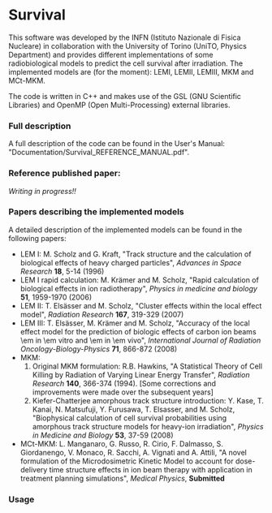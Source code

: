 Survival
========

This software was developed by the INFN (Istituto Nazionale di Fisica Nucleare) in collaboration with the University of Torino (UniTO, Physics Department) and provides different implementations of some radiobiological models to predict the cell survival after irradiation. The implemented models are (for the moment): LEMI, LEMII, LEMIII, MKM and MCt-MKM.

The code is written in C++ and makes use of the GSL (GNU Scientific Libraries) and OpenMP (Open Multi-Processing) external libraries.

### Full description
A full description of the code can be found in the User's Manual: "Documentation/Survival_REFERENCE_MANUAL.pdf".

### Reference published paper:
*Writing in progress!!*

### Papers describing the implemented models
A detailed description of the implemented models can be found in the following papers:
 - LEM I: M. Scholz and G. Kraft, "Track structure and the calculation of biological effects of heavy charged particles", *Advances in Space Research* **18**, 5-14 (1996)
 - LEM I rapid calculation: M. Krämer and M. Scholz, "Rapid calculation of biological effects in ion radiotherapy", *Physics in medicine and biology* **51**, 1959-1970 (2006)
 - LEM II: T. Elsässer and M. Scholz, "Cluster effects within the local effect model", *Radiation Research* **167**, 319-329 (2007)
 - LEM III: T. Elsässer, M. Krämer and M. Scholz, "Accuracy of the local effect model for the prediction of biologic effects of carbon ion beams \em in \em vitro and \em in \em vivo", *International Journal of Radiation Oncology-Biology-Physics* **71**, 866-872 (2008)
 - MKM:
 	1. Original MKM formulation: R.B. Hawkins, "A Statistical Theory of Cell Killing by Radiation of Varying Linear Energy Transfer", *Radiation Research* **140**, 366-374 (1994). [Some corrections and improvements were made over the subsequent years]
 	2. Kiefer-Chatterjee amorphous track structure introduction: Y. Kase, T. Kanai, N. Matsufuji, Y. Furusawa, T. Elsasser, and M. Scholz, "Biophysical calculation of cell survival probabilities using amorphous track structure models for heavy-ion irradiation", *Physics in Medicine and Biology* **53**, 37-59 (2008)
 - MCt-MKM: L. Manganaro, G. Russo, R. Cirio, F. Dalmasso, S. Giordanengo, V. Monaco, R. Sacchi, A. Vignati and A. Attili, "A novel formulation of the Microdosimetric Kinetic Model to account for dose-delivery time structure effects in ion beam therapy with application in treatment planning simulations", *Medical Physics*, **Submitted**

### Usage

